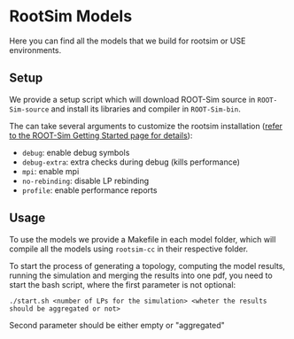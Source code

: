 # RootSim Models
Here you can find all the models that we build for rootsim or USE environments.

## Setup
We provide a setup script which will download ROOT-Sim source in `ROOT-Sim-source` and install its libraries and
compiler in `ROOT-Sim-bin`.

The can take several arguments to customize the rootsim installation ([refer to the ROOT-Sim Getting Started page for details](https://hpdcs.github.io/ROOT-Sim//getting-started.html)):

- `debug`: enable debug symbols
- `debug-extra`: extra checks during debug (kills performance)
- `mpi`: enable mpi
- `no-rebinding`: disable LP rebinding
- `profile`: enable performance reports

## Usage
To use the models we provide a Makefile in each model folder, which will compile all the models using `rootsim-cc` in their
respective folder.

To start the process of generating a topology, computing the model results, running the simulation and merging the results into one pdf, you need to start the bash script, where the first parameter is not optional:

`./start.sh <number of LPs for the simulation> <wheter the results should be aggregated or not>`

Second parameter should be either empty or "aggregated"
